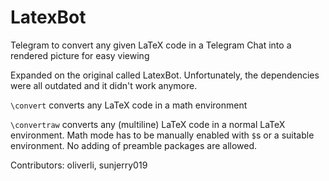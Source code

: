 # LatexBot

Telegram to convert any given LaTeX code in a Telegram Chat into a rendered picture for easy viewing

Expanded on the original called LatexBot. Unfortunately, the dependencies were all outdated and it didn't work anymore.

`\convert` converts any LaTeX code in a math environment

`\convertraw` converts any (multiline) LaTeX code in a normal LaTeX environment. Math mode has to be manually enabled with `$`s or a suitable environment. No adding of preamble packages are allowed.

Contributors:
oliverli, sunjerry019
